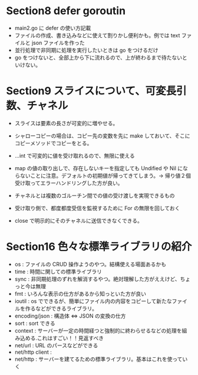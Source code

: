 # Section8 defer goroutin

- main2.go に defer の使い方記載
- ファイルの作成、書き込みなどに使えて割りかし便利かも。例では text ファイルと json ファイルを作った
- 並行処理で非同期に処理を実行したいときは go をつけるだけ
- go をつけないと、全部上から下に流れるので、上が終わるまで待たないといけない。

# Section9 スライスについて、可変長引数、チャネル

- スライスは要素の長さが可変的に増やせる。
- シャローコピーの場合は、コピー先の変数を先に make しておいて、そこにコピーメソッドでコピーをとる。
- ...int で可変的に値を受け取れるので、無限に使える
- map の値の取り出しで、存在しないキーを指定しても Undified や Nil にならないことに注意。デフォルトの初期値が帰ってきてしまう。→ 帰り値２個受け取ってエラーハンドリングした方が良い。

- チャネルとは複数のゴルーチン間での値の受け渡しを実現できるもの
- 受け取り側で、都度都度受信を監視するために For の無限を回しておく
- close で明示的にそのチャネルに送信できなくできる。

# Section16 色々な標準ライブラリの紹介

- os : ファイルの CRUD 操作ようのやつ。結構使える場面あるかも
- time : 時間に関しての標準ライブラリ
- sync : 非同期処理のずれを解消するやつ。絶対理解した方がええけど、ちょっと今は無理
- fmt : いろんな表示の仕方があるから知っといた方が良い
- ioutil : os でできるが、簡単にファイル内の内容をコピーして新たなファイルを作るなどができるライブラリ。
- encoding/json : 構造体 ⇔ JSON の変換の仕方
- sort : sort できる
- context : サーバーが一定の時間経つと強制的に終わらせるなどの処理を組み込める.これはすごい！！見返すべき
- net/url : URL のパースなどができる
- net/http client :
- net/http : サーバーを建てるための標準ライブラリ。基本はこれを使っていく
